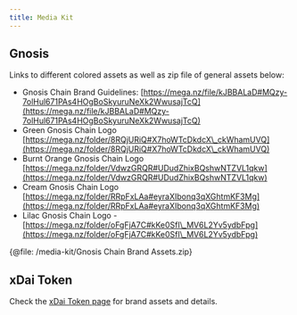 ```yaml
---
title: Media Kit
---
```


## Gnosis

Links to different colored assets as well as zip file of general assets below:

* Gnosis Chain Brand Guidelines: [https://mega.nz/file/kJBBALaD#MQzy-7olHul671PAs4HOgBoSkyuruNeXk2WwusajTcQ](https://mega.nz/file/kJBBALaD#MQzy-7olHul671PAs4HOgBoSkyuruNeXk2WwusajTcQ)
* Green Gnosis Chain Logo [https://mega.nz/folder/8RQjURiQ#X7hoWTcDkdcX\_ckWhamUVQ](https://mega.nz/folder/8RQjURiQ#X7hoWTcDkdcX\_ckWhamUVQ)
* Burnt Orange Gnosis Chain Logo [https://mega.nz/folder/VdwzGRQR#UDudZhixBQshwNTZVL1qkw](https://mega.nz/folder/VdwzGRQR#UDudZhixBQshwNTZVL1qkw)
* Cream Gnosis Chain Logo [https://mega.nz/folder/RRpFxLAa#eyraXIbonq3qXGhtmKF3Mg](https://mega.nz/folder/RRpFxLAa#eyraXIbonq3qXGhtmKF3Mg)
* Lilac Gnosis Chain Logo - [https://mega.nz/folder/oFgFjA7C#kKe0SfI\_MV6L2Yv5ydbFpg](https://mega.nz/folder/oFgFjA7C#kKe0SfI\_MV6L2Yv5ydbFpg)

{@file: /media-kit/Gnosis Chain Brand Assets.zip}

## xDai Token

Check the [xDai Token page](/about/tokens/xdai) for brand assets and details.